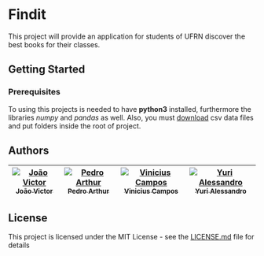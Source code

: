 # Findit

This project will provide an application for students of UFRN discover the best books for their classes.

## Getting Started

### Prerequisites

To using this projects is needed to have **python3** installed, furthermore the libraries *numpy* and *pandas* as well.
Also, you must [download](https://drive.google.com/drive/folders/1uYsP6dX8DPlL_ErNjE4GvilkfsOL2Gp_?usp=sharing) csv data files and put folders inside the root of project.
 
## Authors

[![João Victor](https://avatars.githubusercontent.com/jotaves?s=100)<br /><sub>João Victor</sub>](https://github.com/jotaves) | [![Pedro Arthur](https://avatars.githubusercontent.com/pedroarthur-mf?s=100)<br /><sub>Pedro Arthur</sub>](https://github.com/pedroarthur-mf) | [![Vinicius Campos](https://avatars.githubusercontent.com/Vinihcampos?s=100)<br /><sub>Vinicius Campos</sub>](http://viniciuscampos.me) | [![Yuri Alessandro](https://avatars.githubusercontent.com/YuriAlessandro?s=100)<br /><sub>Yuri Alessandro</sub>](https://github.com/YuriAlessandro)
------------ | ------------- | ------------ | ------------- 

## License

This project is licensed under the MIT License - see the [LICENSE.md](LICENSE) file for details
